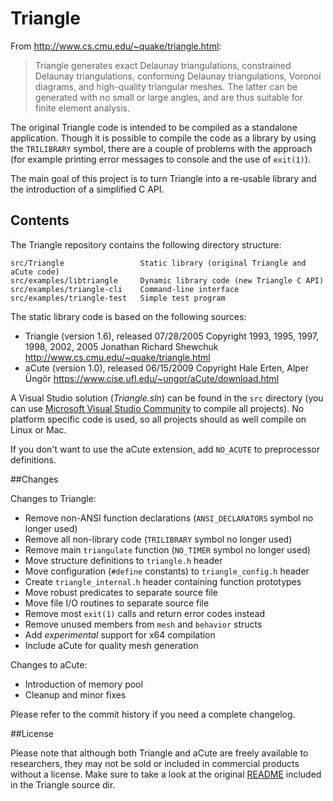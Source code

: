 Triangle
========

From http://www.cs.cmu.edu/~quake/triangle.html:
> Triangle generates exact Delaunay triangulations, constrained Delaunay triangulations, conforming Delaunay triangulations, Voronoi diagrams, and high-quality triangular meshes. The latter can be generated with no small or large angles, and are thus suitable for finite element analysis.

The original Triangle code is intended to be compiled as a standalone application. Though it is possible to compile the code as a library by using the `TRILIBRARY` symbol, there are a couple of problems with the approach (for example printing error messages to console and the use of `exit(1)`).

The main goal of this project is to turn Triangle into a re-usable library and the introduction of a simplified C API.

## Contents ##

The Triangle repository contains the following directory structure:

    src/Triangle                 Static library (original Triangle and aCute code)
    src/examples/libtriangle     Dynamic library code (new Triangle C API)
    src/examples/triangle-cli    Command-line interface
    src/examples/triangle-test   Simple test program

The static library code is based on the following sources:

- Triangle (version 1.6), released 07/28/2005
  Copyright 1993, 1995, 1997, 1998, 2002, 2005 Jonathan Richard Shewchuk
  http://www.cs.cmu.edu/~quake/triangle.html
- aCute (version 1.0), released 06/15/2009
  Copyright Hale Erten, Alper Üngör
  https://www.cise.ufl.edu/~ungor/aCute/download.html

A Visual Studio solution (*Triangle.sln*) can be found in the `src` directory (you can use [Microsoft Visual Studio Community](https://www.visualstudio.com/en-us/products/visual-studio-community-vs.aspx) to compile all projects). No platform specific code is used, so all projects should as well compile on Linux or Mac.

If you don't want to use the aCute extension, add `NO_ACUTE` to preprocessor definitions.

##Changes

Changes to Triangle:

 - Remove non-ANSI function declarations (`ANSI_DECLARATORS` symbol no longer used)
 - Remove all non-library code (`TRILIBRARY` symbol no longer used)
 - Remove main `triangulate` function (`NO_TIMER` symbol no longer used)
 - Move structure definitions to `triangle.h` header
 - Move configuration (`#define` constants) to `triangle_config.h` header
 - Create `triangle_internal.h` header containing function prototypes
 - Move robust predicates to separate source file
 - Move file I/O routines to separate source file
 - Remove most ```exit(1)``` calls and return error codes instead
 - Remove unused members from `mesh` and `behavior` structs
 - Add *experimental* support for x64 compilation
 - Include aCute for quality mesh generation
 
Changes to aCute:

 - Introduction of memory pool
 - Cleanup and minor fixes

Please refer to the commit history if you need a complete changelog.

##License

Please note that although both Triangle and aCute are freely available to researchers, they may not be sold or included in commercial products without a license. Make sure to take a look at the original [README](https://github.com/wo80/Triangle/tree/master/src/Triangle) included in the Triangle source dir.
